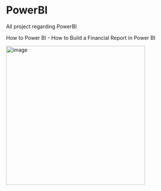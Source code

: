 # PowerBI
All project regarding PowerBI


How to Power BI - How to Build a Financial Report in Power BI

<img width="379" alt="image" src="https://github.com/SyakeerRahman/PowerBI/assets/105381652/d92e1da9-9a65-4450-a907-fdd291631b09">
